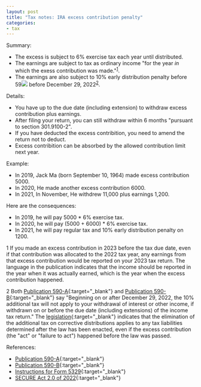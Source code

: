 ```yaml
---
layout: post
title: "Tax notes: IRA excess contribution penalty"
categories:
- tax
---
```


Summary:

- The excess is subject to 6% exercise tax each year until distributed.
- The earnings are subject to tax as ordinary income "for the year
_in_ which the exess contribution was made."<sup>[1](#fn1)</sup>.
- The earnings are also subject to 10% early distribution penalty before 59<img src="https://latex.codecogs.com/svg.latex?\tiny\frac{1}{2}"> before December 29, 2022<sup>[2](#fn2)</sup>.

Details:

- You have up to the due date (including extension) to withdraw excess contribution plus earnings.
- After filing your return, you can still withdraw within 6 months "pursuant to section 301.9100-2".
- If you have deducted the excess contribition, you need to amend the return not to deduct.
- Excess contribition can be absorbed by the allowed contribution limit next year.

Example:

- In 2019, Jack Ma (born September 10, 1964) made excess contribution 5000.
- In 2020, He made another excess contribution 6000.
- In 2021, In November, He withdrew 11,000 plus earnings 1,200.

Here are the consequences:

- In 2019, he will pay 5000 * 6% exercise tax.
- In 2020, he will pay (5000 + 6000) * 6% exercise tax.
- In 2021, he will pay regular tax and 10% early distribution penalty on 1200.

<a name="fn1">1</a> If you made an excess
contribution in 2023 before the tax due date, even if that contribution was allocated to
the 2022 tax year, any earnings from that excess contribution would
be reported on your 2023 tax return. The language in the publication indicates
that the income should be reported in the year when it was
actually earned, which is the year when the excess contribution happened.

<a name="fn2">2</a> Both [Publication 590-A][590a]{:target="_blank"}
and [Publication 590-B][590b]{:target="_blank"}
say "Beginning on or after December 29, 2022, the 10% additional tax will not apply to your withdrawal of interest or other income, if withdrawn on or before the due date (including extensions) of the income tax return."
The [legislation][secure]{:target="_blank"}
indicates that the elimination of the additional tax on corrective distributions applies to any tax liabilities determined after the law has been enacted, even if the excess contribution (the "act" or "failure to act") happened before the law was passed.

[590a]: https://www.irs.gov/pub/irs-pdf/p590a.pdf
[590b]: https://www.irs.gov/pub/irs-pdf/p590b.pdf
[i5329]: https://www.irs.gov/pub/irs-pdf/i5329.pdf
[secure]: https://www.congress.gov/bill/117th-congress/house-bill/2617/text

References: 
- [Publication 590-A][590a]{:target="_blank"}
- [Publication 590-B][590b]{:target="_blank"}
- [Instructions for Form 5329][i5329]{:target="_blank"}
- [SECURE Act 2.0 of 2022][secure]{:target="_blank"}
